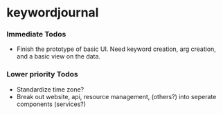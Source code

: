 # keywordjournal

### Immediate Todos

- Finish the prototype of basic UI. Need keyword creation, arg creation, and a basic view on the data.


### Lower priority Todos

- Standardize time zone?
- Break out website, api, resource management, (others?) into seperate components (services?)
